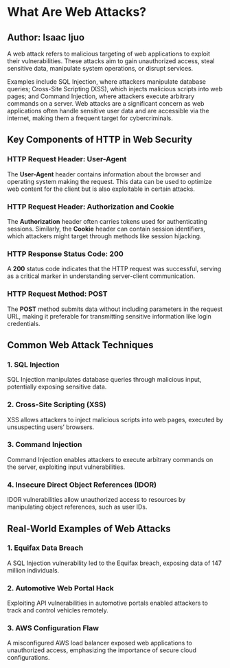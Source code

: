 <!DOCTYPE html>
<html lang="en">
<head>
    <meta charset="UTF-8">
    <meta name="viewport" content="width=device-width, initial-scale=1.0">
    <meta name="description" content="Discover the most common web attack techniques, real-world examples, and practical strategies to secure your applications and protect sensitive data.">
    <meta name="keywords" content="web attacks, SQL injection, XSS, web security, cybersecurity tips, protect your data, web vulnerabilities">
    <meta name="author" content="Isaac Ijuo">
    <meta name="robots" content="index, follow">
    <meta name="googlebot" content="index, follow">
    <meta name="bingbot" content="index, follow">
    
</head>
<h1>What Are Web Attacks?</h1>
<h2> Author: Isaac Ijuo</h2>
<p>A web attack refers to malicious targeting of web applications to exploit their vulnerabilities. These attacks aim to gain unauthorized access, steal sensitive data, manipulate system operations, or disrupt services.

Examples include SQL Injection, where attackers manipulate database queries; Cross-Site Scripting (XSS), which injects malicious scripts into web pages; and Command Injection, where attackers execute arbitrary commands on a server. Web attacks are a significant concern as web applications often handle sensitive user data and are accessible via the internet, making them a frequent target for cybercriminals.</p>

<section>
<h2>Key Components of HTTP in Web Security</h2>
<h3>HTTP Request Header: User-Agent</h3>
<p>The <strong>User-Agent</strong> header contains information about the browser and operating system making the request. This data can be used to optimize web content for the client but is also exploitable in certain attacks.</p>

<h3>HTTP Request Header: Authorization and Cookie</h3>
<p>The <strong>Authorization</strong> header often carries tokens used for authenticating sessions. Similarly, the <strong>Cookie</strong> header can contain session identifiers, which attackers might target through methods like session hijacking.</p>

<h3>HTTP Response Status Code: 200</h3>
<p>A <strong>200</strong> status code indicates that the HTTP request was successful, serving as a critical marker in understanding server-client communication.</p>

<h3>HTTP Request Method: POST</h3>
<p>The <strong>POST</strong> method submits data without including parameters in the request URL, making it preferable for transmitting sensitive information like login credentials.</p>
</section>

<section>
<h2>Common Web Attack Techniques</h2>
<h3>1. SQL Injection</h3>
<p>SQL Injection manipulates database queries through malicious input, potentially exposing sensitive data.</p>

<h3>2. Cross-Site Scripting (XSS)</h3>
<p>XSS allows attackers to inject malicious scripts into web pages, executed by unsuspecting users’ browsers.</p>

<h3>3. Command Injection</h3>
<p>Command Injection enables attackers to execute arbitrary commands on the server, exploiting input vulnerabilities.</p>

<h3>4. Insecure Direct Object References (IDOR)</h3>
<p>IDOR vulnerabilities allow unauthorized access to resources by manipulating object references, such as user IDs.</p>
</section>

<section>
<h2>Real-World Examples of Web Attacks</h2>
<h3>1. Equifax Data Breach</h3>
<p>A SQL Injection vulnerability led to the Equifax breach, exposing data of 147 million individuals.</p>

<h3>2. Automotive Web Portal Hack</h3>
<p>Exploiting API vulnerabilities in automotive portals enabled attackers to track and control vehicles remotely.</p>

<h3>3. AWS Configuration Flaw</h3>
<p>A misconfigured AWS load balancer exposed web applications to unauthorized access, emphasizing the importance of secure cloud configurations.</p>
</section>

